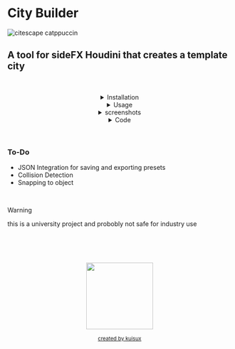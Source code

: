 # City Builder 



<!-- Image -->

![citescape catppuccin](https://github.com/JoeHarper-tech/VFX-6102-citybuilder/blob/main/pictures/cat_evening-sky.png?raw=true)

<!-- Title -->

## A tool for sideFX Houdini that creates a template city
&nbsp; <br>


<!-- Installation -->
<details align="center">
 <summary>Installation</summary>
    
 <p align="left">
  
 &nbsp; 
 ### Step one
 <img src="https://github.com/kuisux/VFX-6102-citybuilder/blob/main/pictures/installation/tut01.png?raw=true" width="500">\
 right click in the toolbar and click new tool <br>
 &nbsp; 
 ## 

 ### Step two
 <img src="https://github.com/kuisux/VFX-6102-citybuilder/blob/main/pictures/installation/step02.png?raw=true" width="500">\
 Fill in the Name and Label of the tool, add an icon aswell if you want :D <br>
 &nbsp; 
 ##
 
 ### Step three
 <img src="https://github.com/kuisux/VFX-6102-citybuilder/blob/main/pictures/installation/step03.png?raw=true" width="500">\
 Press the script tab, then paste the [script](https://github.com/kuisux/VFX-6102-citybuilder/blob/main/cityBuilder_v001.py) into the box <br>
 &nbsp; 
 ##


 ### Step four
 <img src="https://github.com/kuisux/VFX-6102-citybuilder/blob/main/pictures/installation/step04.png?raw=true" width="500">\
 Press the accpet button <br>
 &nbsp; 
 ##

</p>
</details>

<!-- Usage -->
<details align="center">
<summary>Usage</summary>


### Step One
<img src="https://github.com/kuisux/VFX-6102-citybuilder/blob/main/pictures/Usage/usageOne.png?raw=true" width="500">\
Press the tool from the tool shelf <br>
&nbsp;
##

### Step two
<img src="https://github.com/kuisux/VFX-6102-citybuilder/blob/main/pictures/Usage/usageTwo.png?raw=true" width="500">\
Fill in the window with the desired parameters <br>
&nbsp;
##
 
</details>

<!-- Screenshots -->
<details align="center">
<summary>screenshots</summary>


<img src="https://github.com/kuisux/VFX-6102-citybuilder/blob/main/pictures/QlGYp.gif" width="500">\
test
&nbsp;

<img src"https://github.com/kuisux/VFX-6102-citybuilder/blob/main/pictures/1K1BP.png" width="500">\
test
&nbsp;

<img src"https://github.com/kuisux/VFX-6102-citybuilder/blob/main/pictures/0Bnoj.png" width="500">\
&nbsp;

</details>

<!-- Code -->
<details align="center">
<summary>Code</summary>

<div align="center">
 
```python
from re import X
#-----------------------------------------------------------------------------------------------#
#         ,-----.,--.  ,--.               ,-----.          ,--.,--.   ,--.                      #
#        '  .--./`--',-'  '-.,--. ,--.    |  |) /_ ,--.,--.`--'|  | ,-|  | ,---. ,--.--.        #
#        |  |    ,--.'-.  .-' \  '  /     |  .-.  \|  ||  |,--.|  |' .-. || .-. :|  .--'        #
#        '  '--'\|  |  |  |    \   '      |  '--' /'  ''  '|  ||  |\ `-' |\   --.|  |           #
#         `-----'`--'  `--'  .-'  /       `------'  `----' `--'`--' `---'  `----'`--'           #
#                            `---'                                                              #
#-----------------------------------------------------------------------------------------------#


from PySide2 import QtCore
from PySide2 import QtWidgets
import hou
import json
import os
import random


class cityBuilder(QtWidgets.QWidget):
    def __init__(self, parent=None):

#------------------------------------------------------------------------------------------------------------------
# Creating the Vertical Layout

        QtWidgets.QWidget.__init__(self, parent)
        self.setWindowTitle('City Builder')
        self.vBox = QtWidgets.QVBoxLayout()

#------------------------------------------------------------------------------------------------------------------
# Creating the widgets in the UI starting with Building Density

# Label
        hboxBuildingDensity = QtWidgets.QHBoxLayout()
        self.labelBuildingDensity = QtWidgets.QLabel(
            'How many buildings would you like'
            )
        self.labelBuildingDensity.setMinimumWidth(175)
        hboxBuildingDensity.addWidget(self.labelBuildingDensity)

# Text box

        self.textInputBuildingDensity = QtWidgets.QLineEdit(self)
        self.textInputBuildingDensity.setMinimumWidth(175)
        hboxBuildingDensity.addWidget(self.textInputBuildingDensity)
        self.vBox.addLayout(hboxBuildingDensity)

#------------------------------------------------------------------------------------------------------------------
# Max Floors

# Label
        hboxMaxFloors = QtWidgets.QHBoxLayout()
        self.labelMaxFloors = QtWidgets.QLabel(
            'whats the maximum ammount of floors for a building'
            )
        self.labelMaxFloors.setMinimumWidth(175)
        hboxMaxFloors.addWidget(self.labelMaxFloors)

# Text Box

        self.textInputMaxFloors = QtWidgets.QLineEdit(self)
        self.textInputMaxFloors.setMinimumWidth(175)
        hboxMaxFloors.addWidget(self.textInputMaxFloors)
        self.vBox.addLayout(hboxMaxFloors)

#------------------------------------------------------------------------------------------------------------------
# Min Floors

# Label
        hboxMinFloors = QtWidgets.QHBoxLayout()
        self.labelMinFloors = QtWidgets.QLabel(
            'what are the minimum ammount of floors for a building'
            )
        self.labelMinFloors.setMinimumWidth(175)
        hboxMinFloors.addWidget(self.labelMinFloors)

# Text Box

        self.TextInputMinFloors = QtWidgets.QLineEdit(self)
        self.TextInputMinFloors.setMinimumWidth(175)
        hboxMinFloors.addWidget(self.TextInputMinFloors)
        self.vBox.addLayout(hboxMinFloors)

#------------------------------------------------------------------------------------------------------------------
# Location

# Label
        hboxLocation = QtWidgets.QHBoxLayout()
        self.LabelLocation = QtWidgets.QLabel(
            'where would you like to placce the city'
            )
        self.LabelLocation.setMinimumWidth(175)
        hboxLocation.addWidget(self.LabelLocation)

# X location
        self.textInputLocationX = QtWidgets.QLineEdit(self)
        self.textInputLocationX.setMinimumWidth(50)

# Y Location
        self.textInputLocationY = QtWidgets.QLineEdit(self)
        self.textInputLocationY.setMinimumWidth(50)

# Z Location
        self.textInputLocationZ = QtWidgets.QLineEdit(self)
        self.textInputLocationZ.setMinimumWidth(50)
        
        hboxLocation.addWidget(self.textInputLocationX)
        hboxLocation.addWidget(self.textInputLocationY)
        hboxLocation.addWidget(self.textInputLocationZ)
        self.vBox.addLayout(hboxLocation)

#------------------------------------------------------------------------------------------------------------------
# Snap to ground
        '''
# Label
        
        hboxSnap = QtWidgets.QHBoxLayout()
        self.LabelSnap = QtWidgets.QLabel(
            'snap to ground?'
            )
        self.LabelSnap.setMinimumWidth(25)
        hboxSnap.addWidget(self.LabelSnap)

#check box
        self.checkBoxSnap = QtWidgets.QCheckBox()
        self.checkBoxSnap.setMinimumWidth(25)
        hboxSnap.addWidget(self.checkBoxSnap)
        self.vBox.addLayout(hboxSnap)     
        '''   

#label
        hboxSnapMenu = QtWidgets.QHBoxLayout()
        self.ddlLabel = QtWidgets.QLabel(
            'object to snap to'
        )
        self.ddlLabel.setMinimumWidth(175)
        hboxSnapMenu.addWidget(self.ddlLabel)
        
#drop down
        self.DdlSnap = QtWidgets.QComboBox()
        self.DdlSnap.addItem('None')
        self.DdlSnap.addItem('One')
        self.DdlSnap.addItem('two')
        self.DdlSnap.setMinimumWidth(175)
        hboxSnapMenu.addWidget(self.DdlSnap)
        self.vBox.addLayout(hboxSnapMenu)


#------------------------------------------------------------------------------------------------------------------
#Presets

#buttons
        hboxPresets = QtWidgets.QHBoxLayout()
        self.loadPresetBtn = QtWidgets.QPushButton('Load Preset', self)
        self.savePresetBtn = QtWidgets.QPushButton('Save Preset', self)
        hboxPresets.addWidget(self.loadPresetBtn)
        hboxPresets.addWidget(self.savePresetBtn)
        self.vBox.addLayout(hboxPresets)


#-------------------------------------------------------------------------------------------------------------------
#BuildProject

        hboxBuildProject = QtWidgets.QHBoxLayout()
        self.buildProjectBtn = QtWidgets.QPushButton("Build", self)
        self.buildProjectBtn.clicked.connect(self.buildProject)
        hboxBuildProject.addWidget(self.buildProjectBtn)
        self.vBox.addLayout(hboxBuildProject)


#-------------------------------------------------------------------------------------------------------------------
#Defines
        self.setLayout(self.vBox)

    def textHasChangedBuildingDensity(self):
        buildingDensity = self.textInputBuildingDensity.text()

    def textHasChangedMaxFloors(self):
        maxFloors = self.textInputMaxFloors.text()

    def textHasChangedMinFloors(self):
        minFloors = self.TextInputMinFloors.text()

    def textHasChangedLocationX(self):
        locationX = self.textInputLocationX.text()

    def textHasChangedLocationY(self):
        locationY = self.textInputLocationY.text()

    def textHasChangedLocationZ(self):
        locationZ = self.textInputLocationZ.text()
    
    def stateHasChangedSnapObj(self):
        snapObj = self.DdlSnap

    def stateHasChangedLoadPreset(self):
        loadPreset = self.loadPresetBtn

    def stateHasChangedSavePreset(self):
        savePreset =  self.SavePresetBtn

    def buildProject(self):
#-------------------------------------------------------------------------------------------------------------------
#Main Function
            
        #Variables

        buildingDensity = self.textInputBuildingDensity.text()
        maxFloors = self.textInputMaxFloors.text()
        minFloors = self.TextInputMinFloors.text()
        locationX = self.textInputLocationX.text()
        locationY = self.textInputLocationY.text()
        locationZ = self.textInputLocationZ.text()
        snapObj = self.DdlSnap
        loadPreset = self.loadPresetBtn
        savePreset =  self.savePresetBtn
        timesran = 0
        lowerFloorHeight = 2.7
        heigherFloorHeight = 3.5
            
        myObj = hou.node('/obj')
        geo = myObj.createNode("geo", 'city')
        myGeo = hou.node('/obj/city')
        subnet = myGeo.createNode("subnet", 'city')
        mySub = hou.node('/obj/city/city')
        merge = mySub.createNode("merge", 'merge1')



        for i in range(int(buildingDensity)):
            lowerTranslateX = random.randint(-100, 100)
            lowerTranslateZ  = random.randint(-100, 100)



            timesran += 1
            box = mySub.createNode("box", f'building{timesran}')
            transform = mySub.createNode("xform", f'tranform{timesran}')
            transform.setInput(0, box)
            randomFloors = random.randint((int(minFloors)), (int(maxFloors)))
            randomFloorHeight = random.uniform(lowerFloorHeight, heigherFloorHeight)
            boxHeight = randomFloorHeight * randomFloors


            boxTranslateX = transform.parm('tx')
            boxTranslateY = transform.parm('ty')
            boxTranslateZ = transform.parm('tz')
            boxHeightY = transform.parm('sy')
            boxWidthX = transform.parm('sx')
            boxWidthZ = transform.parm('sz')

            boxTranslateX.set(int(locationX) + lowerTranslateX)
            boxTranslateZ.set(int(locationY) + lowerTranslateZ)
            boxTranslateY.set(int(locationY) + (int(boxHeight)/2))
            boxHeightY.set(boxHeight)
            boxWidthX.set(random.randint(8, 12))
            boxWidthZ.set(random.randint(8, 12))

            merge.setInput(timesran, transform)
            box.setInput(0, mySub.indirectInputs()[0])
            print("test")
            print(randomFloors)

dialog = cityBuilder()
dialog.show()
'''
             )  
          ( /(  
   (      )\()) 
   )\    ((_)\  
  ((_)    _((_) 
 _ | |   | || | 
| || | _ | __ | 
 \__/ (_)|_||_| 
'''              
```
</div>

</details>

 &nbsp; <br>

### To-Do <br>
   - JSON Integration for saving and exporting presets <br>
   - Collision Detection <br>
   - Snapping to object <br>

<!-- Warning -->
 &nbsp; <br>
> [!WARNING]
> this is a university project and probobly not safe for industry use



<!-- Logo -->

 &nbsp; <br>
 &nbsp; <br>
 &nbsp; <br>
 
<div align="center">
<img src="https://github.com/kuisux/VFX-6102-citybuilder/blob/main/pictures/KuiLogo.png?raw=true" width="150"> <br>

<sub>[created by kuisux](https://github.com/kuisux)</sub>
</div>

